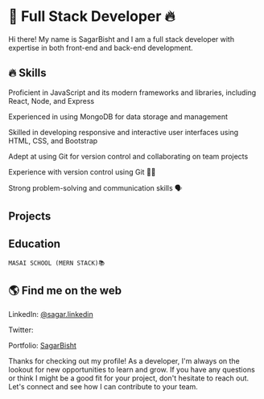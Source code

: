 # 🚀 Full Stack Developer 🔥

Hi there! My name is SagarBisht and I am a full stack developer with expertise in both front-end and back-end development.
## 🔥 Skills

   Proficient in JavaScript and its modern frameworks and libraries, including React, Node, and Express
   
   Experienced in using MongoDB for data storage and management
   
   Skilled in developing responsive and interactive user interfaces using HTML, CSS, and Bootstrap
   
   Adept at using Git for version control and collaborating on team projects
   
   Experience with version control using Git 🧑‍💼
    
   Strong problem-solving and communication skills 🗣

## Projects
<!--
  MERN Boilerplate: A customizable starter project for building full-stack MERN apps
 E-Commerce Site: A fully functional e-commerce site built with the MERN stack and Stripe for payment processing
 -->
   
## Education

    MASAI SCHOOL (MERN STACK)📚
  
    
 ## 🌎 Find me on the web
  LinkedIn: [@sagar.linkedin](https://www.linkedin.com/in/sagar-bisht-b26620192/)
  
  
  Twitter: []()
  
  Portfolio: [SagarBisht](https://Sagarbisht07.github.io/)

Thanks for checking out my profile! As a developer, I'm always on the lookout for new opportunities to learn and grow. If you have any questions or think I might be a good fit for your project, don't hesitate to reach out. Let's connect and see how I can contribute to your team.
